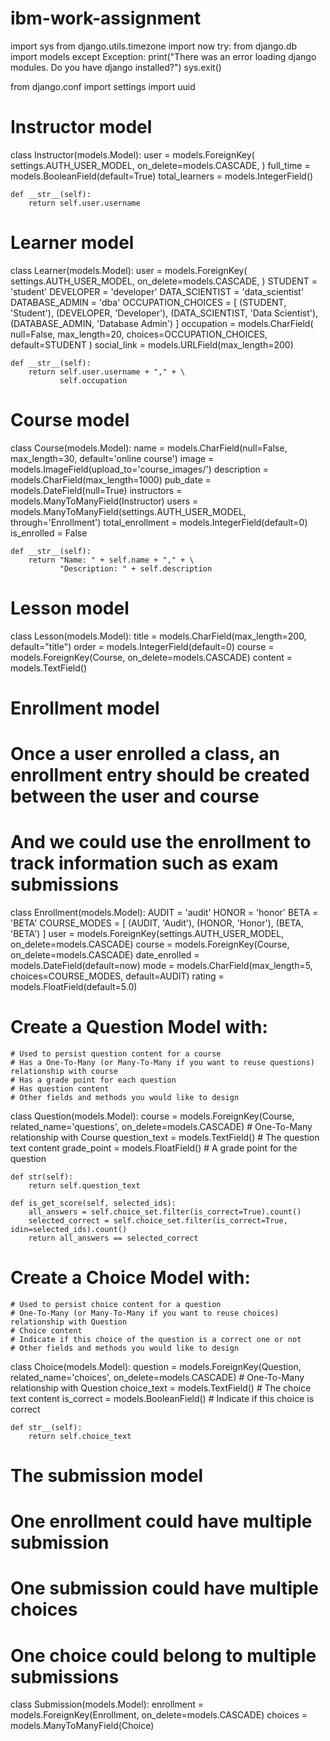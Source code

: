 # ibm-work-assignment
import sys
from django.utils.timezone import now
try:
    from django.db import models
except Exception:
    print("There was an error loading django modules. Do you have django installed?")
    sys.exit()

from django.conf import settings
import uuid


# Instructor model
class Instructor(models.Model):
    user = models.ForeignKey(
        settings.AUTH_USER_MODEL,
        on_delete=models.CASCADE,
    )
    full_time = models.BooleanField(default=True)
    total_learners = models.IntegerField()

    def __str__(self):
        return self.user.username


# Learner model
class Learner(models.Model):
    user = models.ForeignKey(
        settings.AUTH_USER_MODEL,
        on_delete=models.CASCADE,
    )
    STUDENT = 'student'
    DEVELOPER = 'developer'
    DATA_SCIENTIST = 'data_scientist'
    DATABASE_ADMIN = 'dba'
    OCCUPATION_CHOICES = [
        (STUDENT, 'Student'),
        (DEVELOPER, 'Developer'),
        (DATA_SCIENTIST, 'Data Scientist'),
        (DATABASE_ADMIN, 'Database Admin')
    ]
    occupation = models.CharField(
        null=False,
        max_length=20,
        choices=OCCUPATION_CHOICES,
        default=STUDENT
    )
    social_link = models.URLField(max_length=200)

    def __str__(self):
        return self.user.username + "," + \
               self.occupation


# Course model
class Course(models.Model):
    name = models.CharField(null=False, max_length=30, default='online course')
    image = models.ImageField(upload_to='course_images/')
    description = models.CharField(max_length=1000)
    pub_date = models.DateField(null=True)
    instructors = models.ManyToManyField(Instructor)
    users = models.ManyToManyField(settings.AUTH_USER_MODEL, through='Enrollment')
    total_enrollment = models.IntegerField(default=0)
    is_enrolled = False

    def __str__(self):
        return "Name: " + self.name + "," + \
               "Description: " + self.description


# Lesson model
class Lesson(models.Model):
    title = models.CharField(max_length=200, default="title")
    order = models.IntegerField(default=0)
    course = models.ForeignKey(Course, on_delete=models.CASCADE)
    content = models.TextField()


# Enrollment model
# <HINT> Once a user enrolled a class, an enrollment entry should be created between the user and course
# And we could use the enrollment to track information such as exam submissions
class Enrollment(models.Model):
    AUDIT = 'audit'
    HONOR = 'honor'
    BETA = 'BETA'
    COURSE_MODES = [
        (AUDIT, 'Audit'),
        (HONOR, 'Honor'),
        (BETA, 'BETA')
    ]
    user = models.ForeignKey(settings.AUTH_USER_MODEL, on_delete=models.CASCADE)
    course = models.ForeignKey(Course, on_delete=models.CASCADE)
    date_enrolled = models.DateField(default=now)
    mode = models.CharField(max_length=5, choices=COURSE_MODES, default=AUDIT)
    rating = models.FloatField(default=5.0)
  


# <HINT> Create a Question Model with:
    # Used to persist question content for a course
    # Has a One-To-Many (or Many-To-Many if you want to reuse questions) relationship with course
    # Has a grade point for each question
    # Has question content
    # Other fields and methods you would like to design
class Question(models.Model):
    course = models.ForeignKey(Course, related_name='questions', on_delete=models.CASCADE)  # One-To-Many relationship with Course
    question_text = models.TextField()  # The question text content
    grade_point = models.FloatField()   # A grade point for the question

    def str(self):
        return self.question_text

    def is_get_score(self, selected_ids):
        all_answers = self.choice_set.filter(is_correct=True).count()
        selected_correct = self.choice_set.filter(is_correct=True, idin=selected_ids).count()
        return all_answers == selected_correct




#  <HINT> Create a Choice Model with:
    # Used to persist choice content for a question
    # One-To-Many (or Many-To-Many if you want to reuse choices) relationship with Question
    # Choice content
    # Indicate if this choice of the question is a correct one or not
    # Other fields and methods you would like to design
class Choice(models.Model):
    question = models.ForeignKey(Question, related_name='choices', on_delete=models.CASCADE)  # One-To-Many relationship with Question
    choice_text = models.TextField()   # The choice text content
    is_correct = models.BooleanField() # Indicate if this choice is correct

    def str__(self):
        return self.choice_text

# <HINT> The submission model
# One enrollment could have multiple submission
# One submission could have multiple choices
# One choice could belong to multiple submissions
class Submission(models.Model):
    enrollment = models.ForeignKey(Enrollment, on_delete=models.CASCADE)
    choices = models.ManyToManyField(Choice)
